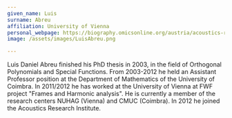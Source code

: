 ```yaml
---
given_name: Luis
surname: Abreu
affiliation: University of Vienna
personal_webpage: https://biography.omicsonline.org/austria/acoustics-research-institute/abreu-dr-luis-daniel-690961
image: /assets/images/LuisAbreu.png

---
```

Luis Daniel Abreu finished his PhD thesis in 2003, in the field of Orthogonal Polynomials and Special Functions. From 2003-2012 he held an Assistant Professor position at the Department of Mathematics of the University of Coimbra. In 2011/2012 he has worked at the University of Vienna at FWF project "Frames and Harmonic analysis". He is currently a member of the research centers NUHAG (Vienna) and CMUC (Coimbra). In 2012 he joined the Acoustics Research Institute.
